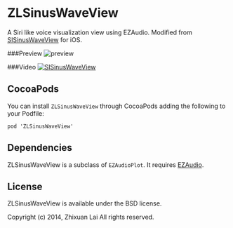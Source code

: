 ZLSinusWaveView
===============

A Siri like voice visualization view using EZAudio. Modified from [SISinusWaveView](https://github.com/raffael/SISinusWaveView) for iOS.

###Preview
![preview](https://raw.githubusercontent.com/zhxnlai/ZLSinusWaveView/master/preview.gif)

###Video
[![SISinusWaveView](http://img.youtube.com/vi/31XCnpAX5mM/0.jpg)](http://www.youtube.com/watch?v=31XCnpAX5mM)

CocoaPods
---
You can install `ZLSinusWaveView` through CocoaPods adding the following to your Podfile:

    pod 'ZLSinusWaveView'

Dependencies
---
ZLSinusWaveView is a subclass of `EZAudioPlot`. It requires [EZAudio](https://github.com/syedhali/EZAudio).

License
---
ZLSinusWaveView is available under the BSD license.

Copyright (c) 2014, Zhixuan Lai
All rights reserved.
